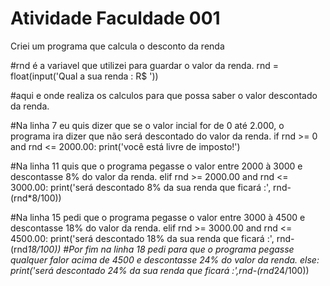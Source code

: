 # Atividade Faculdade 001
 Criei um programa que calcula o desconto da renda 
 
 #rnd é a variavel que utilizei para guardar o valor da renda.
rnd = float(input('Qual a sua renda : R$ '))

#aqui e onde realiza os calculos para que possa saber o valor descontado da renda.

#Na linha 7 eu quis dizer que se o valor incial for de 0 até 2.000, o programa ira dizer que não será descontado do valor da renda.
if rnd >= 0 and rnd <= 2000.00:
    print('você está livre de imposto!')

#Na linha 11 quis que o programa pegasse o valor entre 2000 à 3000 e descontasse 8% do valor da renda.
elif rnd >= 2000.00 and rnd <= 3000.00:
    print('será descontado 8% da sua renda que ficará :', rnd-(rnd*8/100))

#Na linha 15 pedi que o programa pegasse o valor entre 3000 à 4500 e descontasse 18% do valor da renda.
elif rnd >= 3000.00 and rnd <= 4500.00:
    print('será descontado 18% da sua renda que ficará :', rnd-(rnd*18/100))
#Por fim na linha 18 pedi para que o programa pegasse qualquer falor acima de 4500 e descontasse 24% do valor da renda.
else:
    print('será descontado 24% da sua renda que ficará :',rnd-(rnd*24/100))

